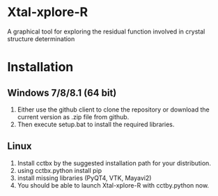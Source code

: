 # Xtal-xplore-R
A graphical tool for exploring the residual function involved in crystal structure determination

# Installation

## Windows 7/8/8.1 (64 bit)

1. Either use the github client to clone the repository or download the current version as .zip file from github.
2. Then execute setup.bat to install the required libraries.

## Linux

1. Install cctbx by the suggested installation path for your distribution.
2. using cctbx.python install pip
3. install missing libraries (PyQT4, VTK, Mayavi2)
4. You should be able to launch Xtal-xplore-R with cctby.python now.